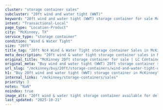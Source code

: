 ```yaml
---
cluster: "storage container sales"
subcluster: "20ft wind and water tight (WWT)"
keyword: "20ft wind and water tight (WWT) storage container for sale McKinney, TX"
intent: "Transactional-Local"
page_type: "Location-Product"
city: "McKinney, TX"
service_type: "storage container"
condition: "Wind & Water Tight"
size: "20ft"
title_tag: "20ft Nc4 Wind & Water Tight storage container Sales in McKinney | LC Container"
meta_description: "20ft wind & water tight storage container sales in McKinney. Fast delivery, competitive pricing. Serving storage containers area. Quote ID: QIS. Call (214) 524-4168 for your free quote today."
original_title: "McKinney 20ft storage container for sale | LC Container"
original_meta: "Buy wind and water tight (WWT) 20ft storage container sale with local delivery in McKinney, TX. LC Container — local Since 2003. Request a fast quote today."
url_slug: "/mckinney/buy/20ft/storage-containers/wind-and-water-tight-wwt"
h1: "Buy 20ft wind and water tight (WWT) storage container in McKinney"
internal_links: "/mckinney/storage-containers/sales"
priority: 3
notes: "NaN"
noindex: true
image_alt: "20ft wind & water tight storage container available for delivery in McKinney"
last_updated: "2025-10-21"
---
```


<!-- TODO: Add unique city/inventory copy, images, and internal links here. -->
